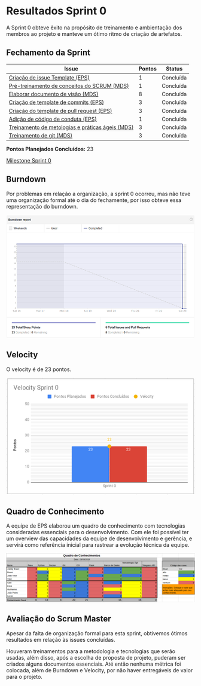# Resultados Sprint 0
A Sprint 0 obteve êxito na propósito de treinamento e ambientação dos membros ao projeto e manteve um ótimo ritmo de criação de artefatos.

## Fechamento da Sprint

| Issue | Pontos | Status |
| ----- | ------ | ------ |
| [Criação de issue Template (EPS)](https://github.com/fga-eps-mds/2019.1-Grupo-3/issues/1) | 1 | Concluída |
| [Pré-treinamento de conceitos do SCRUM (MDS)](https://github.com/fga-eps-mds/2019.1-Grupo-3/issues/11) | 1 | Concluída |
| [Elaborar documento de visão (MDS)](https://github.com/fga-eps-mds/2019.1-Grupo-3/issues/3) | 8 | Concluída |
| [Criação de template de commits (EPS)](https://github.com/fga-eps-mds/2019.1-Grupo-3/issues/6) | 3 | Concluída |
| [Criação do template de pull request (EPS)](https://github.com/fga-eps-mds/2019.1-Grupo-3/issues/7) | 3 | Concluída |
| [Adição de código de conduta (EPS)](https://github.com/fga-eps-mds/2019.1-Grupo-3/issues/8) | 1 | Concluída |
| [Treinamento de metologias e práticas ágeis (MDS)](https://github.com/fga-eps-mds/2019.1-Grupo-3/issues/4) | 3 | Concluída |
| [Treinamento de git (MDS)](https://github.com/fga-eps-mds/2019.1-Grupo-3/issues/2) | 3 | Concluída |
__Pontos Planejados Concluídos:__ 23

[Milestone Sprint 0](https://github.com/fga-eps-mds/2019.1-Grupo-3/milestone/2)

## Burndown

Por problemas em relação a organização, a sprint 0 ocorreu, mas não teve uma organização formal até o dia do fechamente, por isso obteve essa representação do burndown.

![](../../assets/img/sprints/sprint0/burndown_sprint0.png)

## Velocity
O velocity é de 23 pontos.

![](../../assets/img/sprints/sprint0/velocity_sprint0.png)

## Quadro de Conhecimento

A equipe de EPS elaborou um quadro de conhecimento com tecnologias consideradas essenciais para o desenvolvimento. Com ele foi possível ter um overview das capacidades da equipe de desenvolvimento e gerência, e servirá como referência inicial para rastrear a evolução técnica da equipe. 

![](../../assets/img/sprints/sprint0/quadro_de_conhecimentos_sprint0.png)

## Avaliação do Scrum Master

Apesar da falta de organização formal para esta sprint, obtivemos ótimos resultados em relação às issues concluídas.

Houveram treinamentos para a metodologia e tecnologias que serão usadas, além disso, após a escolha de proposta de projeto, puderam ser criados alguns documentos essenciais. Até então nenhuma métrica foi colocada, além de Burndown e Velocity, por não haver entregáveis de valor para o projeto.